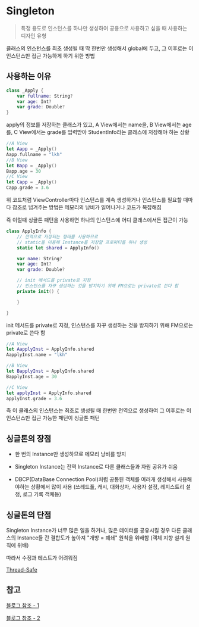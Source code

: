 # Singleton

> 특정 용도로 인스턴스를 하나만 생성하여 공용으로 사용하고 싶을 때 사용하는 디자인 유형

클래스의 인스턴스를 최초 생성될 때 딱 한번만 생성해서 global에 두고, 그 이후로는 이 인스턴스만 접근 가능하게 하기 위한 방법

## 사용하는 이유

```swift
class _Apply {
    var fullname: String?
    var age: Int?
    var grade: Double?
}
```

apply의 정보를 저장하는 클래스가 있고, A View에서는 name을, B View에서는 age를, C View에서는 grade를 입력받아 StudentInfo라는 클래스에 저장해야 하는 상황

```swift
//A View
let Aapp = _Apply()
Aapp.fullname = "lkh"
//B View
let Bapp = _Apply()
Bapp.age = 30
//C View
let Capp = _Apply()
Capp.grade = 3.6
```

위 코드처럼 ViewController마다 인스턴스를 계속 생성하거나 인스턴스를 필요할 때마다 참조로 넘겨주는 방법은 메모리의 낭비가 일어나거나 코드가 복잡해짐

즉 이럴때 싱글톤 패턴을 사용하면 하나의 인스턴스에 어디 클래스에서든 접근이 가능

```swift
class ApplyInfo {
    // 전역으로 저장되는 형태를 사용하므로
    // static을 이용해 Instance를 저장할 프로퍼티를 하나 생성
    static let shared = ApplyInfo()

    var name: String?
    var age: Int?
    var grade: Double?

    // init 메서드를 private로 지정
    // 인스턴스를 자꾸 생성하는 것을 방지하기 위해 FM으로는 private로 쓴다 함
    private init() {

    }

}
```

init 메서드를 private로 지정, 인스턴스를 자꾸 생성하는 것을 방지하기 위해 FM으로는 private로 쓴다 함

```swift
//A View
let AapplyInst = ApplyInfo.shared
AapplyInst.name = "lkh"

//B View
let BapplyInst = ApplyInfo.shared
BapplyInst.age = 30

//C View
let applyInst = ApplyInfo.shared
applyInst.grade = 3.6
```

즉 이 클래스의 인스턴스는 최초로 생성될 때 한번만 전역으로 생성하여 그 이후로는 이 인스턴스만 접근 가능한 패턴이 싱글톤 패턴
<br/>

## 싱글톤의 장점

- 한 번의 Instance만 생성하므로 메모리 낭비를 방지
  <br/>

- Singleton Instance는 전역 Instance로 다른 클래스들과 자원 공유가 쉬움
  <br/>

- DBCP(DataBase Connection Pool)처럼 공통된 객체를 여러개 생성해서 사용해야하는 상황에서 많이 사용 (쓰레드풀, 캐시, 대화상자, 사용자 설정, 레지스트리 설정, 로그 기록 객체등)
  <br/>

## 싱글톤의 단점

Singleton Instance가 너무 많은 일을 하거나, 많은 데이터를 공유시킬 경우 다른 클래스의 Instance들 간 결합도가 높아져 "개방 = 폐쇄" 원칙을 위배함 (객체 지향 설계 원칙에 위배)

따라서 수정과 테스트가 어려워짐

[Thread-Safe](https://github.com/BOLTB0X/Swift_Study/blob/main/study/Singleton/swiftthread.md)

## 참고

[블로그 참조 - 1](https://babbab2.tistory.com/66)

[블로그 참조 - 2](https://fomaios.tistory.com/entry/iOS-면접질문-싱글톤-패턴이란-Swift-Singletone-Pattern)
